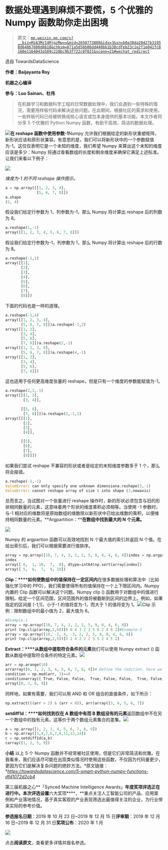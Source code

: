 # 数据处理遇到麻烦不要慌，5 个优雅的 Numpy 函数助你走出困境

> 原文：[`mp.weixin.qq.com/s?__biz=MzA3MzI4MjgzMw==&mid=2650773800&idx=3&sn=b0a38da20427b31958d64867600d8618&chksm=871a5d56b06dd440bb1b38cdfeb23c1e2f1e041fc8160e1164043a589c228bc9b3f722c0f021&scene=21#wechat_redirect`](http://mp.weixin.qq.com/s?__biz=MzA3MzI4MjgzMw==&mid=2650773800&idx=3&sn=b0a38da20427b31958d64867600d8618&chksm=871a5d56b06dd440bb1b38cdfeb23c1e2f1e041fc8160e1164043a589c228bc9b3f722c0f021&scene=21#wechat_redirect)

选自 TowardsDataScience

**作者：Baijayanta Roy**

**机器之心编译**

**参与：Luo Sainan、杜伟**

> 在机器学习和数据科学工程的日常数据处理中，我们会遇到一些特殊的情况，需要用样板代码来解决这些问题。在此期间，根据社区的需求和使用，一些样板代码已经被转换成核心语言或包本身提供的基本功能。本文作者将分享 5 个优雅的 Python Numpy 函数，有助于高效、简洁的数据处理。

![](img/5a65594331c00e9f99fe95657f88db49.jpg)**在 reshape 函数中使用参数-1**Numpy 允许我们根据给定的新形状重塑矩阵，新形状应该和原形状兼容。有意思的是，我们可以将新形状中的一个参数赋值为-1。这仅仅表明它是一个未知的维度，我们希望 Numpy 来算出这个未知的维度应该是多少：Numpy 将通过查看数组的长度和剩余维度来确保它满足上述标准。让我们来看以下例子： 

![](img/f162e3ff3cbe7009e9a99b6a812434e7.jpg)

*维度为-1 的不同 reshape 操作图示。*

```py
a = np.array([[1, 2, 3, 4],
              [5, 6, 7, 8]])
a.shape
(2, 4)
```

假设我们给定行参数为 1，列参数为-1，那么 Numpy 将计算出 reshape 后的列数为 8。

```py
a.reshape(1,-1)
array([[1, 2, 3, 4, 5, 6, 7, 8]])
```

假设我们给定行参数为-1，列参数为 1，那么 Numpy 将计算出 reshape 后的行数为 8。

```py
a.reshape(-1,1)
array([[1],
       [2],
       [3],
       [4],
       [5],
       [6],
       [7],
       [8]])
```

下面的代码也是一样的道理。

```py
a.reshape(-1,4)
array([[1, 2, 3, 4],
       [5, 6, 7, 8]])a.reshape(-1,2)
array([[1, 2],
       [3, 4],
       [5, 6],
       [7, 8]])a.reshape(2,-1)
array([[1, 2, 3, 4],
       [5, 6, 7, 8]])a.reshape(4,-1)
array([[1, 2],
       [3, 4],
       [5, 6],
       [7, 8]])
```

这也适用于任何更高维度张量的 reshape，但是只有一个维度的参数能赋值为-1。

```py
a.reshape(2,2,-1)
array([[[1, 2],
        [3, 4]],

       [[5, 6],
        [7, 8]]])a.reshape(2,-1,1)
array([[[1],
        [2],
        [3],
        [4]],

       [[5],
        [6],
        [7],
        [8]]])
```

如果我们尝试 reshape 不兼容的形状或者是给定的未知维度参数多于 1 个，那么将会报错。

```py
a.reshape(-1,-1)
ValueError: can only specify one unknown dimensiona.reshape(3,-1)
ValueError: cannot reshape array of size 8 into shape (3,newaxis)
```

总而言之，当试图对一个张量进行 reshape 操作时，新的形状必须包含与旧的形状相同数量的元素，这意味着两个形状的维度乘积必须相等。当使用 -1 参数时，与-1 相对应的维数将是原始数组的维数除以新形状中已给出维数的乘积，以便维持相同数量的元素。**Argpartition：****在数组中找到最大的 N 个元素。**

![](img/aaafe686b858574272bfc8ceb0e06ce4.jpg)

Numpy 的 argpartion 函数可以高效地找到 N 个最大值的索引并返回 N 个值。在给出索引后，我们可以根据需要进行值排序。

```py
array = np.array([10, 7, 4, 3, 2, 2, 5, 9, 0, 4, 6, 0])index = np.argpartition*(array, -5)[-5:]
index
array([ 6,  1, 10,  7,  0], dtype=int64)np.sort(array[index])
array([ 5,  6,  7,  9, 10])
```

**Clip：****如何使数组中的值保持在一定区间内**在很多数据处理和算法中（比如强化学习中的 PPO），我们需要使得所有的值保持在一个上下限区间内。Numpy 内置的 Clip 函数可以解决这个问题。Numpy clip () 函数用于对数组中的值进行限制。给定一个区间范围，区间范围外的值将被截断到区间的边界上。例如，如果指定的区间是 [-1,1]，小于-1 的值将变为-1，而大于 1 的值将变为 1。![](img/e9c087969aeb90e0631e10def76b47f3.jpg)Clip 示例：限制数组中的最小值为 2，最大值为 6。

```py
#Example-1
array = np.array([10, 7, 4, 3, 2, 2, 5, 9, 0, 4, 6, 0])
print (np.clip(array,2,6))[6 6 4 3 2 2 5 6 2 4 6 2]#Example-2
array = np.array([10, -1, 4, -3, 2, 2, 5, 9, 0, 4, 6, 0])
print (np.clip(array,2,5))[5 2 4 2 2 2 5 5 2 4 5 2]
```

**Extract：****从数组中提取符合条件的元素**我们可以使用 Numpy extract () 函数从数组中提取符合条件的特定元素。![](img/aee33e2ef7963ed96014d2eb20d61370.jpg)

```py
arr = np.arange(10)
arrarray([0, 1, 2, 3, 4, 5, 6, 7, 8, 9])# Define the codition, here we take MOD 3 if zero
condition = np.mod(arr, 3)==0
conditionarray([ True, False, False,  True, False, False,  True, False, False,True])np.extract(condition, arr)
array([0, 3, 6, 9])
```

同样地，如果有需要，我们可以用 AND 和 OR 组合的直接条件，如下所示：

```py
np.extract(((arr > 2) & (arr < 8)), arr)array([3, 4, 5, 6, 7])
```

**setdiff1d：****如何找到仅在 A 数组中有而 B 数组没有的元素**返回数组中不在另一个数组中的独有元素。这等价于两个数组元素集合的差集。![](img/9d7be57b642f99acf36d3980c2362025.jpg)

```py
a = np.array([1, 2, 3, 4, 5, 6, 7, 8, 9])
b = np.array([3,4,7,6,7,8,11,12,14])
c = np.setdiff1d(a,b)
carray([1, 2, 5, 9])
```

**小结**
以上 5 个 Numpy 函数并不经常被社区使用，但是它们非常简洁和优雅。在我看来，我们应该尽可能在出现类似情况时使用这些函数，不仅因为代码量更少，更因为它们是解决复杂问题的绝妙方法。*原文链接：**https://towardsdatascience.com/5-smart-python-numpy-functions-dfd1072d2cb4*

第三届机器之心**「Synced Machine Intelligence Awards」**年度奖项评选正在进行中。本次评选设置**六大奖项****，**重点关注人工智能公司的产品、应用案例和产业落地情况，基于真实客观的产业表现筛选出最值得关注的企业，为行业带来实际的参考价值。

**参选报名日期**：2019 年 10 月 23 日~2019 年 12 月 15 日**评审期**：2019 年 12 月 16 日~2019 年 12 月 31 日**奖项公布**：2020 年 1 月

![](https://mp.weixin.qq.com/s?__biz=MzA3MzI4MjgzMw==&mid=2650772433&idx=1&sn=64fad90bc878d9f39ced4aca847e9b0e&scene=21#wechat_redirect)

点击**阅读原文**，查看更多详情并报名参选。